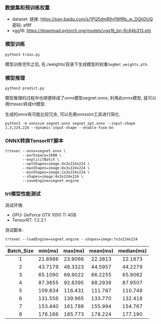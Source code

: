 ### 数据集和预训练权重

- dataset: 链接: https://pan.baidu.com/s/1PQ5dmR9vfWfRb_w_DQhDUQ  密码: af8f
- vgg16: https://download.pytorch.org/models/vgg16_bn-6c64b313.pth

### 模型训练

```bash_script
python3 train.py
```

模型训练完毕之后, 在./weights/目录下生成模型的权重`SegNet_weights.pth`.

### 模型推理

```bash_script
python3 predict.py
```

模型推理的过程中也顺便转成了onnx模型segnet.onnx, 利用此onnx模型, 就可以用trtexec转成trt模型.

生成的onnx有可能比较冗余, 可以先用onnxsim工具进行简化.

```bash_script
python3 -m onnxsim segnet.onnx segnet_opt.onnx --input-shape 1,3,224,224 --dynamic-input-shape --enable-fuse-bn
```

### ONNX转换TensorRT脚本

```bash_script
trtexec --onnx=segnet.onnx \
        --workspace=1600 \
        --explicitBatch \
        --optShapes=image:4x3x224x224 \
        --maxShapes=image:8x3x224x224 \
        --minShapes=image:1x3x224x224 \
        --shapes=image:4x3x224x224 \
        --saveEngine=segnet.engine
```

### trt模型性能测试

测试环境:

- GPU: GeForce GTX 1050 Ti 4GB
- TensorRT: 7.2.2.1

测试脚本:

```bash_script
trtexec --loadEngine=segnet.engine --shapes=image:?x3x224x224
```

| Batch_Size | min(ms) | max(ms) | mean(ms) | median(ms) |
|:----:|:----:|:----:|:----:|:----:|
| 1 | 21.8986 | 23.9066 | 22.3813 | 22.1873 |
| 2 | 43.7179 | 48.3323 | 44.5957 | 44.2279 |
| 3 | 65.1090 | 69.9022 | 66.2255 | 65.9062 |
| 4 | 87.3655 | 92.8395 | 88.2939 | 87.9507 |
| 5 | 109.834 | 116.431 | 111.787 | 110.748 |
| 6 | 131.556 | 139.965 | 133.770 | 132.418 |
| 7 | 153.440 | 161.788 | 155.994 | 154.767 |
| 8 | 176.166 | 185.773 | 178.224 | 177.190 |
